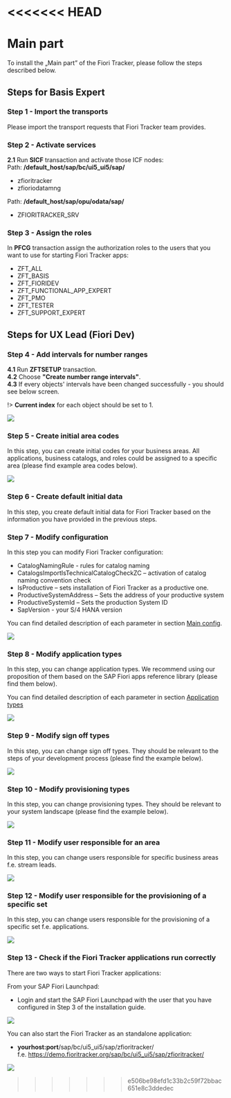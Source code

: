 <<<<<<< HEAD
=======
# Main part

To install the „Main part” of the Fiori Tracker, please follow the steps described below.

## Steps for Basis Expert

### Step 1 - Import the transports

Please import the transport requests that Fiori Tracker team provides.

### Step 2 - Activate services

**2.1** Run **SICF** transaction and activate those ICF nodes:<br/>
Path: **/default_host/sap/bc/ui5_ui5/sap/**
- zfioritracker
- zfioriodatamng<br/>

Path: **/default_host/sap/opu/odata/sap/**
- ZFIORITRACKER_SRV

### Step 3 - Assign the roles

In **PFCG** transaction assign the authorization roles to the users that you want to use for starting Fiori Tracker apps:
- ZFT_ALL
- ZFT_BASIS
- ZFT_FIORIDEV
- ZFT_FUNCTIONAL_APP_EXPERT
- ZFT_PMO
- ZFT_TESTER
- ZFT_SUPPORT_EXPERT

## Steps for UX Lead (Fiori Dev)

### Step 4 - Add intervals for number ranges

**4.1** Run **ZFTSETUP** transaction.<br />
**4.2** Choose **"Create number range intervals"**.<br />
**4.3** If every objects' intervals have been changed successfully - you should see below screen.<br />

!> **Current index** for each object should be set to 1.

![](/res/guide_intervals.png)

### Step 5 - Create initial area codes

In this step, you can create initial codes for your business areas. All applications, business catalogs, and roles could be assigned to a specific area (please find example area codes below).

![](/res/guide_area_codes.png)

### Step 6 - Create default initial data

In this step, you create default initial data for Fiori Tracker based on the information you have provided in the previous steps.

### Step 7 - Modify configuration

In this step you can modify Fiori Tracker configuration:
- CatalogNamingRule - rules for catalog naming
- CatalogsImportIsTechnicalCatalogCheckZC – activation of catalog naming convention check
- IsProductive – sets installation of Fiori Tracker as a productive one.
- ProductiveSystemAddress – Sets the address of your productive system
- ProductiveSystemId – Sets the production System ID
- SapVersion - your S/4 HANA version

You can find detailed description of each parameter in section [Main config](/conf/conf). 

![](/res/config.png)

### Step 8 - Modify application types

In this step, you can change application types. We recommend using our proposition of them based on the SAP Fiori apps reference library (please find them below).

You can find detailed description of each parameter in section [Application types](/conf/apptypes)

![](/res/app_types.png)

### Step 9 - Modify sign off types

In this step, you can change sign off types. They should be relevant to the steps of your development process (please find the example below).

![](/res/sign_off_types.png)

### Step 10 - Modify provisioning types

In this step, you can change provisioning types. They should be relevant to your system landscape (please find the example below).

![](/res/provisioning_types.png)

### Step 11 - Modify user responsible for an area

In this step, you can change users responsible for specific business areas f.e. stream leads.

![](/res/user_to_area.png)

### Step 12 - Modify user responsible for the provisioning of a specific set

In this step, you can change users responsible for the provisioning of a specific set f.e. applications.

![](/res/user_to_type.png)

### Step 13 - Check if the Fiori Tracker applications run correctly

There are two ways to start Fiori Tracker applications:

From your SAP Fiori Launchpad:
- Login and start the SAP Fiori Launchpad with the user that you have configured in Step 3 of the installation guide.

![](/res/ft_flp.png)

You can also start the Fiori Tracker as an standalone application:
- **yourhost:port**/sap/bc/ui5_ui5/sap/zfioritracker/</br>
f.e. https://demo.fioritracker.org/sap/bc/ui5_ui5/sap/zfioritracker/

![](/res/ft_standalone.png)
>>>>>>> e506be98efd1c33b2c59f72bbac651e8c3ddedec
